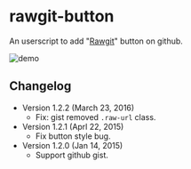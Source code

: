 rawgit-button
=============

An userscript to add "[Rawgit][1]" button on github.

![demo](https://i.imgur.com/eECqdwO.png)

[1]: https://rawgit.com/

Changelog
---------
* Version 1.2.2 (March 23, 2016)
	- Fix: gist removed `.raw-url` class.
* Version 1.2.1 (Aprl 22, 2015)
	- Fix button style bug.
* Version 1.2.0 (Jan 14, 2015)
	- Support github gist.
